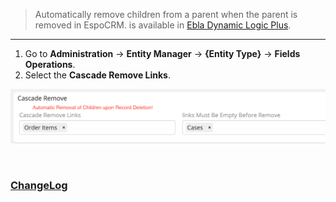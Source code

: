 
> Automatically remove children from a parent when the parent is removed in EspoCRM.
> is available in [Ebla Dynamic Logic Plus](https://www.eblasoft.com.tr/espocrm-extension-page/dynamic-logic-plus).

---

1. Go to **Administration** -> **Entity Manager** -> **{Entity Type}** -> **Fields Operations**.
2. Select the **Cascade Remove Links**.

![removal-of-children](../../_static/images/espocrm-extensions/dynamic-logic-plus/removal-of-children.png)

<br>


### <font color=gray> [ChangeLog](changelog.md) </font>